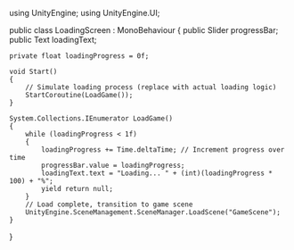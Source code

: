 using UnityEngine;
using UnityEngine.UI;

public class LoadingScreen : MonoBehaviour
{
    public Slider progressBar;
    public Text loadingText;

    private float loadingProgress = 0f;

    void Start()
    {
        // Simulate loading process (replace with actual loading logic)
        StartCoroutine(LoadGame());
    }

    System.Collections.IEnumerator LoadGame()
    {
        while (loadingProgress < 1f)
        {
            loadingProgress += Time.deltaTime; // Increment progress over time
            progressBar.value = loadingProgress;
            loadingText.text = "Loading... " + (int)(loadingProgress * 100) + "%";
            yield return null;
        }
        // Load complete, transition to game scene
        UnityEngine.SceneManagement.SceneManager.LoadScene("GameScene");
    }
}
